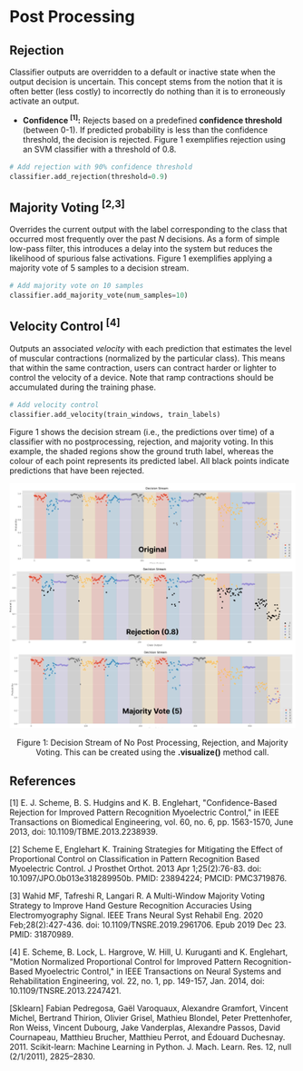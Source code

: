 # Post Processing

## Rejection
Classifier outputs are overridden to a default or inactive state when the output decision is uncertain. This concept stems from the notion that it is often better (less costly) to incorrectly do nothing than it is to erroneously activate an output.  
- **Confidence <sup>[1]</sup>:** Rejects based on a predefined **confidence threshold** (between 0-1). If predicted probability is less than the confidence threshold, the decision is rejected. Figure 1 exemplifies rejection using an SVM classifier with a threshold of 0.8.

```Python
# Add rejection with 90% confidence threshold
classifier.add_rejection(threshold=0.9)
```

## Majority Voting <sup>[2,3]</sup>
Overrides the current output with the label corresponding to the class that occurred most frequently over the past $N$ decisions. As a form of simple low-pass filter, this introduces a delay into the system but reduces the likelihood of spurious false activations. Figure 1 exemplifies applying a majority vote of 5 samples to a decision stream.

```Python
# Add majority vote on 10 samples
classifier.add_majority_vote(num_samples=10)
```

## Velocity Control <sup>[4]</sup>
Outputs an associated *velocity* with each prediction that estimates the level of muscular contractions (normalized by the particular class). This means that within the same contraction, users can contract harder or lighter to control the velocity of a device. Note that ramp contractions should be accumulated during the training phase.

```Python
# Add velocity control
classifier.add_velocity(train_windows, train_labels)
```

Figure 1 shows the decision stream (i.e., the predictions over time) of a classifier with no postprocessing, rejection, and majority voting. In this example, the shaded regions show the ground truth label, whereas the colour of each point represents its predicted label. All black points indicate predictions that have been rejected.

![alt text](decision_stream.png)
<center> <p> Figure 1: Decision Stream of No Post Processing, Rejection, and Majority Voting. This can be created using the <b>.visualize()</b> method call. </p> </center>

## References
<a id="1">[1]</a> 
E. J. Scheme, B. S. Hudgins and K. B. Englehart, "Confidence-Based Rejection for Improved Pattern Recognition Myoelectric Control," in IEEE Transactions on Biomedical Engineering, vol. 60, no. 6, pp. 1563-1570, June 2013, doi: 10.1109/TBME.2013.2238939.

<a id="2">[2]</a> 
Scheme E, Englehart K. Training Strategies for Mitigating the Effect of Proportional Control on Classification in Pattern Recognition Based Myoelectric Control. J Prosthet Orthot. 2013 Apr 1;25(2):76-83. doi: 10.1097/JPO.0b013e318289950b. PMID: 23894224; PMCID: PMC3719876.

<a id="3">[3]</a> 
Wahid MF, Tafreshi R, Langari R. A Multi-Window Majority Voting Strategy to Improve Hand Gesture Recognition Accuracies Using Electromyography Signal. IEEE Trans Neural Syst Rehabil Eng. 2020 Feb;28(2):427-436. doi: 10.1109/TNSRE.2019.2961706. Epub 2019 Dec 23. PMID: 31870989.

<a id="4">[4]</a> 
E. Scheme, B. Lock, L. Hargrove, W. Hill, U. Kuruganti and K. Englehart, "Motion Normalized Proportional Control for Improved Pattern Recognition-Based Myoelectric Control," in IEEE Transactions on Neural Systems and Rehabilitation Engineering, vol. 22, no. 1, pp. 149-157, Jan. 2014, doi: 10.1109/TNSRE.2013.2247421.

<a>[Sklearn]</a>
Fabian Pedregosa, Gaël Varoquaux, Alexandre Gramfort, Vincent Michel, Bertrand Thirion, Olivier Grisel, Mathieu Blondel, Peter Prettenhofer, Ron Weiss, Vincent Dubourg, Jake Vanderplas, Alexandre Passos, David Cournapeau, Matthieu Brucher, Matthieu Perrot, and Édouard Duchesnay. 2011. Scikit-learn: Machine Learning in Python. J. Mach. Learn. Res. 12, null (2/1/2011), 2825–2830.
